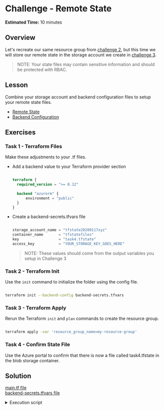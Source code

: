# Challenge - Remote State

**Estimated Time:** 10 minutes

## Overview

Let's recreate our same resource group from [challenge 2](../02_create-resource-group/solution/main.tf),
but this time we will store our remote state in the storage account we create in 
[challenge 3](../03_storage-account/README.md).

> NOTE: Your state files may contain sensitive information and should be protected with RBAC.

## Lesson

Combine your storage account and backend configuration files to setup your remote state files.

* [Remote State](https://www.terraform.io/docs/state/remote.html)
* [Backend Configuration](https://www.terraform.io/docs/backends/config.html)

## Exercises

### Task 1 - Terraform Files

Make these adjustments to your .tf files.

* Add a backend value to your Terraform provider section

  ```terraform

  terraform {
    required_version = ">= 0.12"
    
    backend "azurerm" {
        environment = "public"
    }
  }

  ```

* Create a backend-secrets.tfvars file

  ```terraform

  storage_account_name = "tfstate20200117xyz"
  container_name       = "tfstatefiles"
  key                  = "task4.tfstate"
  access_key           = "YOUR_STORAGE_KEY_GOES_HERE"

  ```

  > NOTE: These values should come from the output variables you setup in Challenge 3

### Task 2 - Terraform Init

Use the `init` command to initialize the folder using the config file.

```bash

terraform init --backend-config backend-secrets.tfvars

```

### Task 3 - Terraform Apply

Rerun the Terraform `init` and `plan` commands to create the resource group.

```bash

terraform apply -var 'resource_group_name=my-resource-group'

```

### Task 4 - Confirm State File

Use the Azure portal to confirm that there is now a file called task4.tfstate in the blob storage container.

## Solution

[main.tf file](solution/main.tf)  
[backend-secrets.tfvars file](solution/backend-secrets.tfvars)  

<details>
<summary>
Execution script
</summary>

```bash

# Use remote storage
terraform init --backend-config backend-secrets.tfvars

# Apply with script
terraform apply -var 'resource_group_name=my-resource-group'

```
</details>
